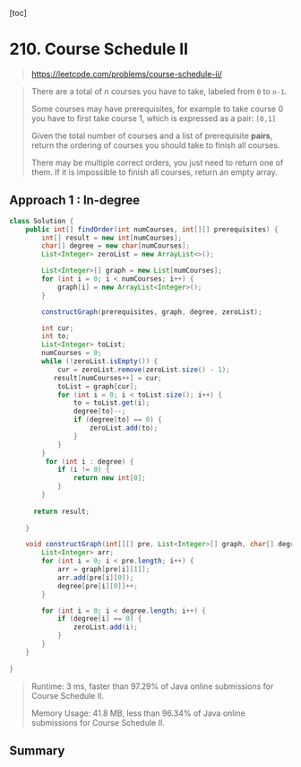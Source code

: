 [toc]

# 210. Course Schedule II

> https://leetcode.com/problems/course-schedule-ii/

> There are a total of *n* courses you have to take, labeled from `0` to `n-1`.
>
> Some courses may have prerequisites, for example to take course 0 you have to first take course 1, which is expressed as a pair: `[0,1]`
>
> Given the total number of courses and a list of prerequisite **pairs**, return the ordering of courses you should take to finish all courses.
>
> There may be multiple correct orders, you just need to return one of them. If it is impossible to finish all courses, return an empty array.



## Approach 1 : In-degree

```java
class Solution {
    public int[] findOrder(int numCourses, int[][] prerequisites) {
        int[] result = new int[numCourses];
        char[] degree = new char[numCourses];
        List<Integer> zeroList = new ArrayList<>();

        List<Integer>[] graph = new List[numCourses];
        for (int i = 0; i < numCourses; i++) {
            graph[i] = new ArrayList<Integer>();
        }

        constructGraph(prerequisites, graph, degree, zeroList);

        int cur;
        int to;
        List<Integer> toList;
        numCourses = 0;
        while (!zeroList.isEmpty()) {
            cur = zeroList.remove(zeroList.size() - 1);            
           result[numCourses++] = cur;
            toList = graph[cur];
            for (int i = 0; i < toList.size(); i++) {
                to = toList.get(i);
                degree[to]--;
                if (degree[to] == 0) {
                    zeroList.add(to);
                }
            }
        }
         for (int i : degree) {
            if (i != 0) {
                return new int[0];
            }
        }
        
      return result;
                                     
    }

    void constructGraph(int[][] pre, List<Integer>[] graph, char[] degree, List<Integer> zeroList) {
        List<Integer> arr;
        for (int i = 0; i < pre.length; i++) {
            arr = graph[pre[i][1]];
            arr.add(pre[i][0]);
            degree[pre[i][0]]++;
        }

        for (int i = 0; i < degree.length; i++) {
            if (degree[i] == 0) {
                zeroList.add(i);
            }
        }
    }
    
}
```
>Runtime: 3 ms, faster than 97.29% of Java online submissions for Course Schedule II.
>
>Memory Usage: 41.8 MB, less than 96.34% of Java online submissions for Course Schedule II.

## Summary

